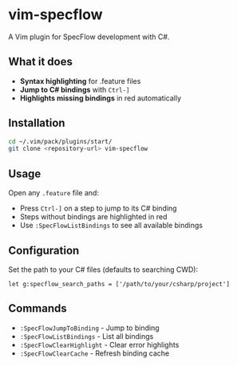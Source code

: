 # vim-specflow

A Vim plugin for SpecFlow development with C#.

## What it does

- **Syntax highlighting** for .feature files
- **Jump to C# bindings** with `Ctrl-]`
- **Highlights missing bindings** in red automatically

## Installation

```bash
cd ~/.vim/pack/plugins/start/
git clone <repository-url> vim-specflow
```

## Usage

Open any `.feature` file and:

- Press `Ctrl-]` on a step to jump to its C# binding
- Steps without bindings are highlighted in red
- Use `:SpecFlowListBindings` to see all available bindings

## Configuration

Set the path to your C# files (defaults to searching CWD):

```vim
let g:specflow_search_paths = ['/path/to/your/csharp/project']
```

## Commands

- `:SpecFlowJumpToBinding` - Jump to binding
- `:SpecFlowListBindings` - List all bindings  
- `:SpecFlowClearHighlight` - Clear error highlights
- `:SpecFlowClearCache` - Refresh binding cache
